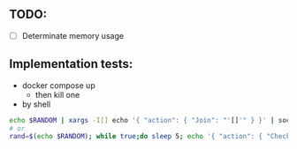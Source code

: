 
## TODO:
- [ ] Determinate memory usage

## Implementation tests:
- docker compose up
  - then kill one
- by shell
``` bash
echo $RANDOM | xargs -I[] echo '{ "action": { "Join": "'[]'" } }' | socat - udp-datagram:192.168.1.255:65056,broadcast
# or
rand=$(echo $RANDOM); while true;do sleep 5; echo '{ "action": { "Check": "'$rand'" } }' | socat - udp-datagram:192.168.1.255:65056,broadcast ;done
```
